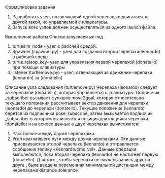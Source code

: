 Формулировка задания
1. Разработать узел, позволяющий одной черепашке двигаться за другой такой, но управляемой с клавиатуры.
2. Запуск всех узлов должен осуществляться из одного launch файла.

Выполнение работы
Список запускаемых нод
1. turtlesim_node - узел с рабочей средой.
2. Spawner (spawner.py) - узел для создания второй черепахи(leonardo) в рабочей среде
3. turtle_teleop_key- узел для управления первой черепахой (donatello) при помощи клавиатуры
4. listener (turtlemove.py) - узел, отвечающий за движение черепахи (leonardo) за (donatello)

Описание узла следования (turtlemove.py)
Черепаха (leonardo) следует за черепахой (donatello), которая управляется с клавиатуры. Подписчик _subscriber вызывает функцию move2goal, которая относительно текущего положения рассчитывает вектор движения для черепахи (leonardo) до черепахи (donatello). 
Текущее положение (leonardo) берется из подписчика pose_subscribe, затем вызывается подписчик _subscriber в котором вычисляется позиция движущейся черепахи (donatello) и на основе данных о двух черепахах вычисляются:
1. Расстояние между двумя черепахами.
2. Угол кратчайшего пути между двумя черепахами.
Эти данные присваиваются второй черепахе (leonardo) и отправляется сообщение топику «/leonardo/cmd_vel». Данные операции выполняются, пока вторая черепаха (leonardo) не настигнет первую (donatello).
 Для того , чтобы черепахи не накладывались друг на друга , была введена переменная минимальной дистанции между черепахами distance_tolerance.

